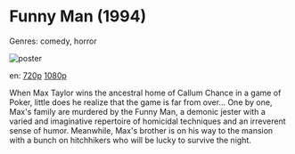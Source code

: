 # Funny Man (1994)

Genres: comedy, horror

![poster](http://image.tmdb.org/t/p/w500/b3fJxAF0T2JwJTYFBRyXy7iLxQ4.jpg)

en:
  [720p](magnet:?xt=urn:btih:B26ECB69603FF924A72107C226B8B8AA03BE9ED3&tr=udp://glotorrents.pw:6969/announce&tr=udp://tracker.opentrackr.org:1337/announce&tr=udp://torrent.gresille.org:80/announce&tr=udp://tracker.openbittorrent.com:80&tr=udp://tracker.coppersurfer.tk:6969&tr=udp://tracker.leechers-paradise.org:6969&tr=udp://p4p.arenabg.ch:1337&tr=udp://tracker.internetwarriors.net:1337)
  [1080p](magnet:?xt=urn:btih:2DA94B0BB4AE5EB7047F4BC1393465198B1A3537&tr=udp://glotorrents.pw:6969/announce&tr=udp://tracker.opentrackr.org:1337/announce&tr=udp://torrent.gresille.org:80/announce&tr=udp://tracker.openbittorrent.com:80&tr=udp://tracker.coppersurfer.tk:6969&tr=udp://tracker.leechers-paradise.org:6969&tr=udp://p4p.arenabg.ch:1337&tr=udp://tracker.internetwarriors.net:1337)
  


When Max Taylor wins the ancestral home of Callum Chance in a game of Poker, little does he realize that the game is far from over... One by one, Max's family are murdered by the Funny Man, a demonic jester with a varied and imaginative repertoire of homicidal techniques and an irreverent sense of humor. Meanwhile, Max's brother is on his way to the mansion with a bunch on hitchhikers who will be lucky to survive the night.